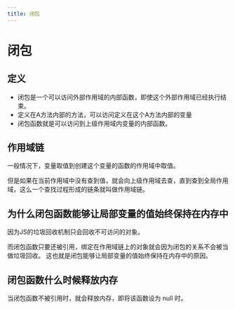 ```yaml
---
title: 闭包
---
```


# 闭包

## 定义

- 闭包是一个可以访问外部作用域的内部函数，即使这个外部作用域已经执行结束。
- 定义在A方法内部的方法，可以访问定义在这个A方法内部的变量
- 闭包函数就是可以访问到上级作用域内变量的内部函数。

## 作用域链

一般情况下，变量取值到创建这个变量的函数的作用域中取值。

但是如果在当前作用域中没有查到值，就会向上级作用域去查，直到查到全局作用域，这么一个查找过程形成的链条就叫做作用域链。

## 为什么闭包函数能够让局部变量的值始终保持在内存中

因为JS的垃圾回收机制只会回收不可访问的对象。

而闭包函数只要还被引用，绑定在作用域链上的对象就会因为闭包的关系不会被当做垃圾回收。
这也就是闭包能够让局部变量的值始终保持在内存中的原因。

## 闭包函数什么时候释放内存

当闭包函数不被引用时，就会释放内存，即将该函数设为 null 时。
